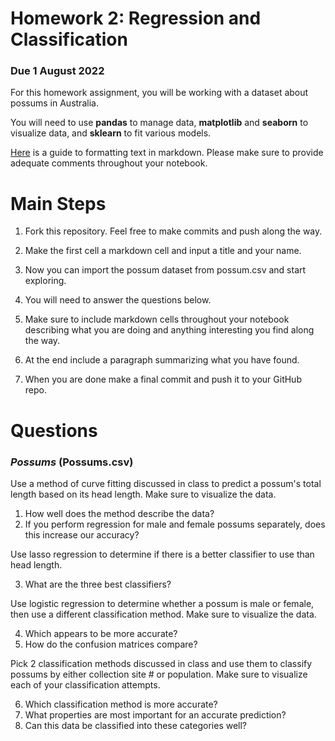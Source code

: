 # Homework 2: Regression and Classification

### Due 1 August 2022

For this homework assignment, you will be working with a dataset about possums in Australia.

You will need to use **pandas** to manage data, **matplotlib** and **seaborn** to visualize data, and **sklearn** to fit various models.

[Here](https://www.markdownguide.org/basic-syntax/) is a guide to formatting text in markdown. Please make sure to provide adequate comments throughout your notebook.

# Main Steps
1.  Fork this repository. Feel free to make commits and push along the way.
    
2.  Make the first cell a markdown cell and input a title and your name.
    
3.  Now you can import the possum dataset from possum.csv and start exploring.

4. You will need to answer the questions below.

5. Make sure to include markdown cells throughout your notebook describing what you are doing and anything interesting you find along the way. 

6. At the end include a paragraph summarizing what you have found.

7.  When you are done make a final commit and push it to your GitHub repo.



# Questions

### *Possums* (Possums.csv)
Use a method of curve fitting discussed in class to predict a possum's total length based on its head length. Make sure to visualize the data.

1. How well does the method describe the data?
2.   If you perform regression for male and female possums separately, does this increase our accuracy?

  

Use lasso regression to determine if there is a better classifier to use than head length.

3.   What are the three best classifiers?

  

Use logistic regression to determine whether a possum is male or female, then use a different classification method. Make sure to visualize the data.

4.   Which appears to be more accurate?
5.   How do the confusion matrices compare?

  

Pick 2 classification methods discussed in class and use them to classify possums by either collection site # or population. Make sure to visualize each of your classification attempts.

6.   Which classification method is more accurate?
7.   What properties are most important for an accurate prediction?
8.   Can this data be classified into these categories well?


